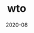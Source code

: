 ---
title: 'wto'
date: '2020-08'
skills: 'nodejs,javascript,express,mongodb'
description: '주문서 작성에 불편함을 덜어주는 초간단 미니 ERP(heroku free-tier 배포의 특성상 로딩이 오래 걸립니다.)'
githubUrl1: 'https://github.com/babyazalea/wto'
serviceUrl: 'https://what-the-order.herokuapp.com/'
---